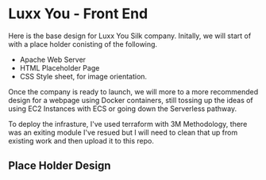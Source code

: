 # Luxx You - Front End

Here is the base design for Luxx You Silk company.
Initally, we will start of with a place holder conisting of the following.

* Apache Web Server
* HTML Placeholder Page
* CSS Style sheet, for image orientation.


Once the company is ready to launch, we will more to a more recommended design for a webpage using Docker containers, still tossing up the ideas of using EC2 Instances with ECS or going down the Serverless pathway.


To deploy the infrasture, I've used terraform with 3M Methodology, there was an exiting module I've resued but I will need to clean that up from existing work and then upload it to this repo.

## Place Holder Design

